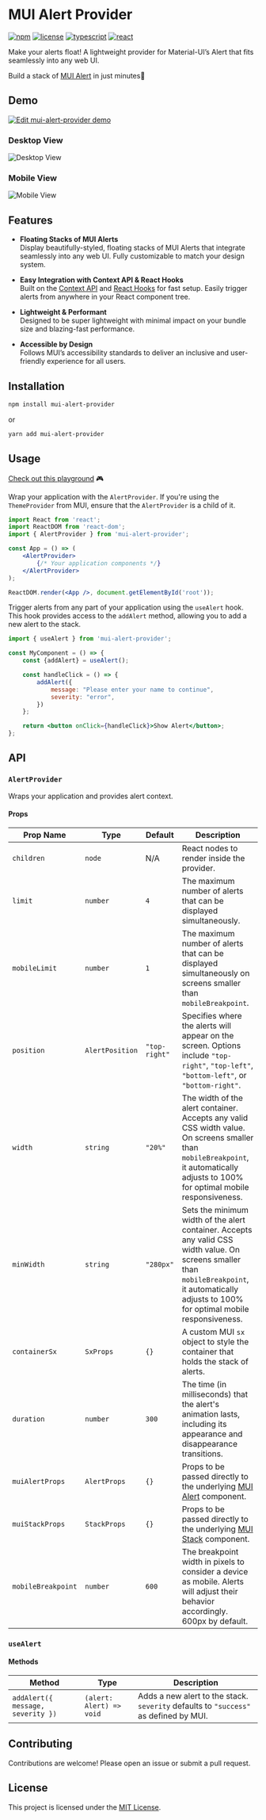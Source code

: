 # MUI Alert Provider

[![npm](https://img.shields.io/npm/v/mui-alert-provider?color=orange)](https://www.npmjs.com/package/mui-alert-provider)
[![license](https://img.shields.io/badge/license-MIT-green)](https://www.npmjs.com/package/mui-alert-provider)
[![typescript](https://img.shields.io/badge/typescript-blue?logo=typescript&logoColor=f5f5f5)](https://www.npmjs.com/package/mui-alert-provider)
[![react](https://img.shields.io/badge/react-blue?logo=react)](https://www.npmjs.com/package/mui-alert-provider)

Make your alerts float! A lightweight provider for Material-UI’s Alert that fits seamlessly into any web UI.

Build a stack of [MUI Alert](https://mui.com/material-ui/react-alert/?srsltid=AfmBOorG16fDWlZUFpNDld6CbDRdpPOA8eTPa9eEriOYl9CywGZFowmu) in just minutes🚀

## Demo

[![Edit mui-alert-provider demo](https://codesandbox.io/static/img/play-codesandbox.svg)](
https://codesandbox.io/p/sandbox/mui-alert-provider-demo-kj6mjz)

### Desktop View
![Desktop View](./public/desktop.gif)

### Mobile View
![Mobile View](./public/mobile.gif)

## Features

- **Floating Stacks of MUI Alerts**  
  Display beautifully-styled, floating stacks of MUI Alerts that integrate seamlessly into any web UI. Fully customizable to match your design system.

- **Easy Integration with Context API & React Hooks**  
  Built on the [Context API](https://react.dev/reference/react/hooks#context-hooks) and [React Hooks](https://react.dev/learn/reusing-logic-with-custom-hooks) for fast setup. Easily trigger alerts from anywhere in your React component tree.

- **Lightweight & Performant**  
  Designed to be super lightweight with minimal impact on your bundle size and blazing-fast performance.

- **Accessible by Design**  
  Follows MUI’s accessibility standards to deliver an inclusive and user-friendly experience for all users.


## Installation

```bash
npm install mui-alert-provider
```

or

```bash
yarn add mui-alert-provider
```

## Usage

[Check out this playground](
https://codesandbox.io/p/sandbox/mui-alert-provider-demo-kj6mjz) 🎮

Wrap your application with the `AlertProvider`. If you're using the `ThemeProvider` from MUI, ensure that the `AlertProvider` is a child of it.

```jsx
import React from 'react';
import ReactDOM from 'react-dom';
import { AlertProvider } from 'mui-alert-provider';

const App = () => (
	<AlertProvider>
		{/* Your application components */}
	</AlertProvider>
);

ReactDOM.render(<App />, document.getElementById('root'));
```

Trigger alerts from any part of your application using the `useAlert` hook. This hook provides access to the `addAlert` method, allowing you to add a new alert to the stack.

```jsx
import { useAlert } from 'mui-alert-provider';

const MyComponent = () => {
	const {addAlert} = useAlert();

	const handleClick = () => {
		addAlert({
			message: "Please enter your name to continue",
			severity: "error",
		})
	};

	return <button onClick={handleClick}>Show Alert</button>;
};
```

## API

### `AlertProvider`

Wraps your application and provides alert context. 

#### Props

| Prop Name         | Type       | Default   | Description                                                                 |
|-------------------|------------|-----------|-----------------------------------------------------------------------------|
| `children`        | `node`     | N/A       | React nodes to render inside the provider.                                 |
| `limit`           | `number`   | `4`       | The maximum number of alerts that can be displayed simultaneously.                             |
| `mobileLimit`     | `number`   | `1`       | The maximum number of alerts that can be displayed simultaneously on screens smaller than `mobileBreakpoint`.                       |
| `position`        | `AlertPosition`   | `"top-right"` | Specifies where the alerts will appear on the screen. Options include `"top-right"`, `"top-left"`, `"bottom-left"`, or `"bottom-right"`. |
| `width`           | `string`   | `"20%"`       | The width of the alert container. Accepts any valid CSS width value. On screens smaller than `mobileBreakpoint`, it automatically adjusts to 100% for optimal mobile responsiveness.	|
| `minWidth`        | `string`   | `"280px"`     | Sets the minimum width of the alert container. Accepts any valid CSS width value. On screens smaller than `mobileBreakpoint`, it automatically adjusts to 100% for optimal mobile responsiveness. |
| `containerSx`     | `SxProps`   | `{}`          | A custom MUI `sx` object to style the container that holds the stack of alerts.	|
| `duration`        | `number`   | `300`     | The time (in milliseconds) that the alert's animation lasts, including its appearance and disappearance transitions.    |
| `muiAlertProps`   | `AlertProps`   | `{}`       | Props to be passed directly to the underlying [MUI Alert](https://mui.com/material-ui/api/alert/) component. |
| `muiStackProps`   | `StackProps`   | `{}`       | Props to be passed directly to the underlying [MUI Stack](https://mui.com/material-ui/api/stack/) component. |
| `mobileBreakpoint` | `number`   | `600`     | The breakpoint width in pixels to consider a device as mobile. Alerts will adjust their behavior accordingly. 600px by default. |

### `useAlert`

#### Methods

| Method                          | Type                              | Description                                                                                     |
|---------------------------------|-----------------------------------|-------------------------------------------------------------------------------------------------|
| `addAlert({ message, severity })` | `(alert: Alert) => void`          | Adds a new alert to the stack. `severity` defaults to `"success"` as defined by MUI. |

## Contributing

Contributions are welcome! Please open an issue or submit a pull request.

## License

This project is licensed under the [MIT License](LICENSE).
